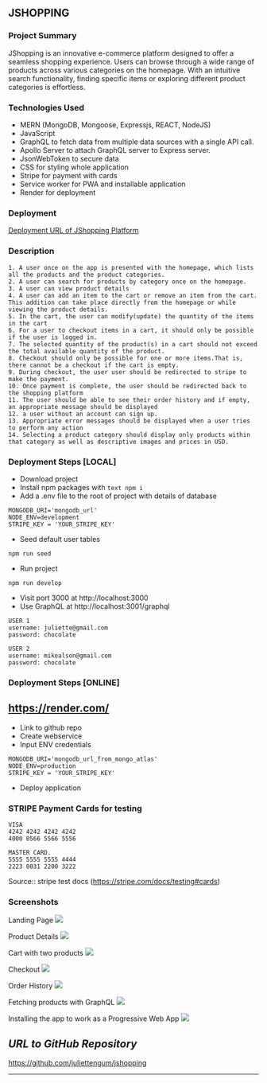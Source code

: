 ## JSHOPPING
   
### Project Summary
JShopping is an innovative e-commerce platform designed to offer a seamless shopping experience. Users can browse through a wide range of products across various categories on the homepage. With an intuitive search functionality, finding specific items or exploring different product categories is effortless.

### Technologies Used
* MERN (MongoDB, Mongoose, Expressjs, REACT, NodeJS)
* JavaScript
* GraphQL to fetch data from multiple data sources with a single API call.
* Apollo Server to attach GraphQL server to Express server.
* JsonWebToken to secure data
* CSS for styling whole application
* Stripe for payment with cards
* Service worker for PWA and installable application
* Render for deployment

### Deployment

[Deployment URL of JShopping Platform](https://jshopping.onrender.com/)

### Description

```
1. A user once on the app is presented with the homepage, which lists all the products and the product categories.
2. A user can search for products by category once on the homepage.
3. A user can view product details
4. ⁠A user can add an item to the cart or remove an item from the cart. This addition can take place directly from the homepage or while viewing the product details.
5. ⁠In the cart, the user can modify(update) the quantity of the items in the cart
6. For a user to checkout items in a cart, it should only be possible if the user is logged in.
7. ⁠The selected quantity of the product(s) in a cart should not exceed the total available quantity of the product.
8. ⁠Checkout should only be possible for one or more items.That is, there cannot be a checkout if the cart is empty.
9. ⁠During checkout, the user user should be redirected to stripe to make the payment.
10. ⁠Once payment is complete, the user should be redirected back to the shopping platform
11. ⁠The user should be able to see their order history and if empty, an appropriate message should be displayed
12. ⁠a user without an account can sign up.
13. ⁠Appropriate error messages should be displayed when a user tries to perform any action
14. ⁠Selecting a product category should display only products within that category as well as descriptive images and prices in USD.
```

### Deployment Steps [LOCAL]

- Download project
- Install npm packages with ```text npm i```
- Add a .env file to the root of project with details of database

```text
MONGODB_URI='mongodb_url'
NODE_ENV=development
STRIPE_KEY = 'YOUR_STRIPE_KEY'
```

- Seed default user tables
```text
npm run seed
```

- Run project
```text
npm run develop
```
- Visit port 3000 at http://localhost:3000
- Use GraphQL at http://localhost:3001/graphql

```text
USER 1
username: juliette@gmail.com
password: chocolate

USER 2
username: mikealson@gmail.com
password: chocolate
```

### Deployment Steps [ONLINE]


## https://render.com/

- Link to github repo
- Create webservice
- Input ENV credentials

```text
MONGODB_URI='mongodb_url_from_mongo_atlas'
NODE_ENV=production
STRIPE_KEY = 'YOUR_STRIPE_KEY'
```
- Deploy application

### STRIPE Payment Cards for testing

```text
VISA
4242 4242 4242 4242
4000 0566 5566 5556

MASTER CARD.
5555 5555 5555 4444
2223 0031 2200 3222
```
Source:: stripe test docs (https://stripe.com/docs/testing#cards)


### Screenshots

Landing Page
![](images/screenshot1.png)

Product Details
![](images/screenshot2.png)

Cart with two products
![](images/screenshot3.png)

Checkout
![](images/screenshot4.png)

Order History
![](images/screenshot5.png)

Fetching products with GraphQL
![](images/screenshot6.png)

Installing the app to work as a Progressive Web App
![](images/screenshot7.png)


## **_URL to GitHub Repository_**

https://github.com/juliettengum/jshopping


---------------------------------
